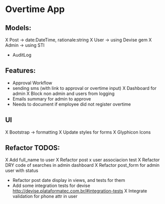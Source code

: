 # Overtime App

## Models:
  X Post -> date:DateTime, rationale:string
  X User -> using Devise gem
  X Admin -> using STI
  - AuditLog

## Features:
  - Approval Workflow
  - sending sms (with link to approval or overtime input)
  X Dashboard for admin
  X Block non admin and users from logging
  - Emails summary for admin to approve
  - Needs to document if employee did not register overtime

## UI
  X Bootstrap -> formatting
  X Update styles for forms
  X Glyphicon Icons

## Refactor TODOS:
  X Add full_name to user
  X Refactor post x user associacion test
  X Refactor DRY code of searches in admin dashboard
  X Refactor post_form for admin user with status
  - Refactor post date display in views, and tests for them
  - Add some integration tests for devise http://devise.plataformatec.com.br/#integration-tests
  X Integrate validation for phone attr in user
